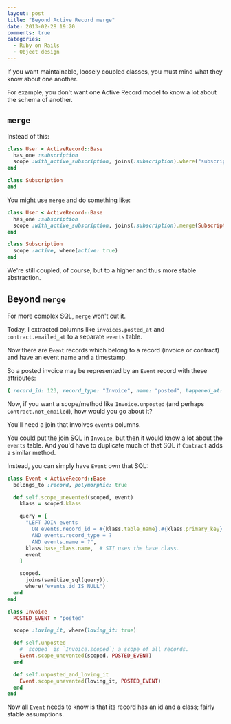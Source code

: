 ```yaml
---
layout: post
title: "Beyond Active Record merge"
date: 2013-02-28 19:20
comments: true
categories:
  - Ruby on Rails
  - Object design
---
```


If you want maintainable, loosely coupled classes, you must mind what they know about one another.

For example, you don't want one Active Record model to know a lot about the schema of another.

## `merge`

Instead of this:

``` ruby
class User < ActiveRecord::Base
  has_one :subscription
  scope :with_active_subscription, joins(:subscription).where("subscriptions.active" => true)
end

class Subscription
end
```

You might use [`merge`](http://apidock.com/rails/ActiveRecord/SpawnMethods/merge) and do something like:

``` ruby
class User < ActiveRecord::Base
  has_one :subscription
  scope :with_active_subscription, joins(:subscription).merge(Subscription.active)
end

class Subscription
  scope :active, where(active: true)
end
```

We're still coupled, of course, but to a higher and thus more stable abstraction.


## Beyond `merge`

For more complex SQL, `merge` won't cut it.

Today, I extracted columns like `invoices.posted_at` and `contract.emailed_at` to a separate `events` table.

Now there are `Event` records which belong to a record (invoice or contract) and have an event name and a timestamp.

So a posted invoice may be represented by an `Event` record with these attributes:

``` ruby
{ record_id: 123, record_type: "Invoice", name: "posted", happened_at: "2013-02-28 16:00" }
```

Now, if you want a scope/method like `Invoice.unposted` (and perhaps `Contract.not_emailed`), how would you go about it?

You'll need a join that involves `events` columns.

You could put the join SQL in `Invoice`, but then it would know a lot about the `events` table. And you'd have to duplicate much of that SQL if `Contract` adds a similar method.

Instead, you can simply have `Event` own that SQL:

``` ruby
class Event < ActiveRecord::Base
  belongs_to :record, polymorphic: true

  def self.scope_unevented(scoped, event)
    klass = scoped.klass

    query = [
      "LEFT JOIN events
        ON events.record_id = #{klass.table_name}.#{klass.primary_key}
        AND events.record_type = ?
        AND events.name = ?",
      klass.base_class.name,  # STI uses the base class.
      event
    ]

    scoped.
      joins(sanitize_sql(query)).
      where("events.id IS NULL")
  end
end

class Invoice
  POSTED_EVENT = "posted"

  scope :loving_it, where(loving_it: true)

  def self.unposted
    # `scoped` is `Invoice.scoped`; a scope of all records.
    Event.scope_unevented(scoped, POSTED_EVENT)
  end

  def self.unposted_and_loving_it
    Event.scope_unevented(loving_it, POSTED_EVENT)
  end
end
```

Now all `Event` needs to know is that its record has an id and a class; fairly stable assumptions.
